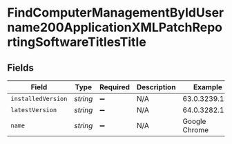 # FindComputerManagementByIdUsername200ApplicationXMLPatchReportingSoftwareTitlesTitle


## Fields

| Field              | Type               | Required           | Description        | Example            |
| ------------------ | ------------------ | ------------------ | ------------------ | ------------------ |
| `installedVersion` | *string*           | :heavy_minus_sign: | N/A                | 63.0.3239.132      |
| `latestVersion`    | *string*           | :heavy_minus_sign: | N/A                | 64.0.3282.119      |
| `name`             | *string*           | :heavy_minus_sign: | N/A                | Google Chrome      |
